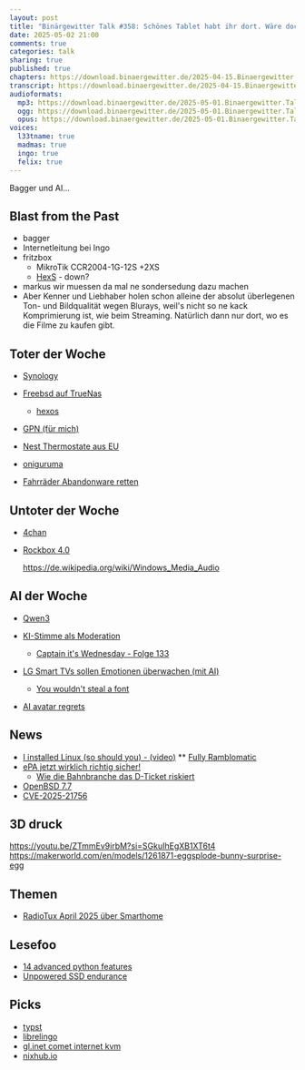 ```yaml
---
layout: post
title: "Binärgewitter Talk #358: Schönes Tablet habt ihr dort. Wäre doch schade, wenn ihm ein Home-Assistant Dashboard zustoßen würde"
date: 2025-05-02 21:00
comments: true
categories: talk
sharing: true
published: true
chapters: https://download.binaergewitter.de/2025-04-15.Binaergewitter.Talk.357.chapters.txt
transcript: https://download.binaergewitter.de/2025-04-15.Binaergewitter.Talk.357-speech.json
audioformats:
  mp3: https://download.binaergewitter.de/2025-05-01.Binaergewitter.Talk.358.mp3
  ogg: https://download.binaergewitter.de/2025-05-01.Binaergewitter.Talk.358.ogg
  opus: https://download.binaergewitter.de/2025-05-01.Binaergewitter.Talk.358.opus
voices:
  l33tname: true
  madmas: true
  ingo: true
  felix: true
---
```

Bagger und AI...

## Blast from the Past
- bagger
- Internetleitung bei Ingo
- fritzbox
  * MikroTik CCR2004-1G-12S +2XS
  * [HexS]( https://l33tsource.com/blog/2020/03/29/hex-s-the-good-the-bad-the-ugly/ ) - down?
- markus wir muessen da mal ne sondersedung dazu machen
- Aber Kenner und Liebhaber holen schon alleine der absolut überlegenen Ton- und Bildqualität wegen Blurays, weil's nicht so ne kack Komprimierung ist, wie beim Streaming. Natürlich dann nur dort, wo es die Filme zu kaufen gibt.

## Toter der Woche
- [Synology]( https://www.theverge.com/news/652364/synology-nas-third-party-hard-drive-restrictions )
- [Freebsd auf TrueNas]( https://www.heise.de/news/TrueNAS-25-04-laesst-FreeBSD-fallen-Fangtooth-nur-noch-mit-GNU-Linux-Basis-10363136.html )
  * [hexos]( https://hexos.com/ )

- [GPN (für mich)]( https://join.gulas.ch/ )
- [Nest Thermostate aus EU]( https://www.heise.de/news/Google-beendet-Support-fuer-alte-Nest-Learning-Thermostate-Rueckzug-vom-EU-Markt-10363735.html )

- [oniguruma]( https://github.com/kkos/oniguruma )
- [Fahrräder Abandonware retten]( https://hackaday.com/2025/04/24/a-bicycle-is-abandonware-now-clever-hack-rescues-dead-light/ )

## Untoter der Woche
- [4chan]( https://www.theregister.com/2025/04/28/4chan_back_onlin/ )
- [Rockbox 4.0]( https://hackaday.com/2025/04/19/rockbox-4-0-released/ )

    https://de.wikipedia.org/wiki/Windows_Media_Audio


## AI der Woche
- [Qwen3]( https://qwenlm.github.io/blog/qwen3/ )
- [KI-Stimme als Moderation]( https://www.heise.de/news/Australischer-Radiosender-nutzt-monatelang-KI-Stimme-als-Moderation-unbemerkt-10363585.html )

    - [Captain it's Wednesday - Folge 133]( https://gnulinux.ch/ciw133-podcast )

- [LG Smart TVs sollen Emotionen überwachen (mit AI)]( https://www.heise.de/news/LG-Smart-TVs-sollen-Emotionen-der-Zuschauer-ueberwachen-und-per-KI-auswerten-10357123.html )
  * [You wouldn't steal a font](https://news.sky.com/story/you-wouldnt-steal-a-font-famous-anti-piracy-campaign-may-have-used-pirated-typeface-13357462)
- [AI avatar regrets]( https://arstechnica.com/ai/2025/04/regrets-actors-who-sold-ai-avatars-stuck-in-black-mirror-esque-dystopia/ )

## News
- [I installed Linux (so should you) - (video)]( https://www.youtube.com/watch?v=pVI_smLgTY0 )
  ** [Fully Ramblomatic]( https://www.youtube.com/playlist?list=PLUBKwq0XD0ueR3CXGUhGpsD1puLcYJPUp )
- [ePA jetzt wirklich richtig sicher!]( https://www.tagesschau.de/inland/innenpolitik/epa-patientenakte-hacking-100.html )
  * [Wie die Bahnbranche das D-Ticket riskiert]( https://www.heise.de/hintergrund/Bis-500-000-000-Euro-Schaden-Wie-die-Bahnbranche-das-Deutschlandticket-riskiert-10361820.html ) 
- [OpenBSD 7.7]( https://www.openbsd.org/77.html )
- [CVE-2025-21756]( https://hoefler.dev/articles/vsock.html )

## 3D druck

https://youtu.be/ZTmmEv9irbM?si=SGkuIhEgXB1XT6t4
https://makerworld.com/en/models/1261871-eggsplode-bunny-surprise-egg

## Themen

- [RadioTux April 2025 über Smarthome]( https://www.radiotux.de/index.php?/archives/8106-RadioTux-Sendung-April-2025.html )

## Lesefoo


- [14 advanced python features]( https://blog.edward-li.com/tech/advanced-python-features/#1-typing-overloads )
- [Unpowered SSD endurance]( https://www.tomshardware.com/pc-components/storage/unpowered-ssd-endurance-investigation-finds-severe-data-loss-and-performance-issues-reminds-us-of-the-importance-of-refreshing-backups )


## Picks
- [typst](https://typst.app/)
- [librelingo]( https://librelingo.app/ )
- [gl.inet comet internet kvm]( https://www.gl-inet.com/products/gl-rm1/ )
- [nixhub.io]( https://www.nixhub.io/ )

